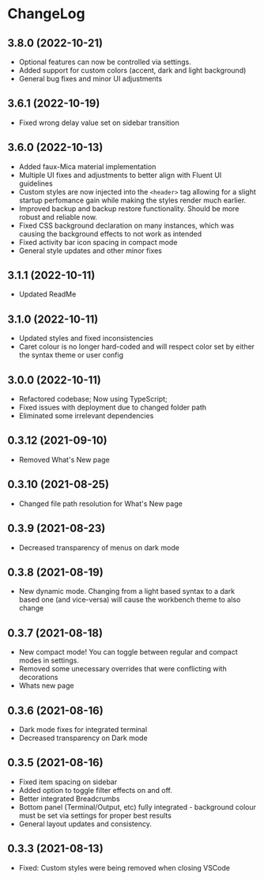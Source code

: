 # ChangeLog

## 3.8.0 (2022-10-21)

- Optional features can now be controlled via settings.
- Added support for custom colors (accent, dark and light background)
- General bug fixes and minor UI adjustments

## 3.6.1 (2022-10-19)

- Fixed wrong delay value set on sidebar transition

## 3.6.0 (2022-10-13)

- Added faux-Mica material implementation
- Multiple UI fixes and adjustments to better align with Fluent UI guidelines
- Custom styles are now injected into the `<header>` tag allowing for a slight startup perfomance
  gain while making the styles render much earlier.
- Improved backup and backup restore functionality. Should be more robust and reliable now.
- Fixed CSS background declaration on many instances, which was causing the background effects to
  not work as intended
- Fixed activity bar icon spacing in compact mode
- General style updates and other minor fixes

## 3.1.1 (2022-10-11)

- Updated ReadMe

## 3.1.0 (2022-10-11)

- Updated styles and fixed inconsistencies
- Caret colour is no longer hard-coded and will respect color set by either the syntax theme or
  user config

## 3.0.0 (2022-10-11)

- Refactored codebase; Now using TypeScript;
- Fixed issues with deployment due to changed folder path
- Eliminated some irrelevant dependencies

## 0.3.12 (2021-09-10)

- Removed What's New page

## 0.3.10 (2021-08-25)

- Changed file path resolution for What's New page

## 0.3.9 (2021-08-23)

- Decreased transparency of menus on dark mode

## 0.3.8 (2021-08-19)

- New dynamic mode. Changing from a light based syntax to a dark based one (and vice-versa) will
  cause the workbench theme to also change

## 0.3.7 (2021-08-18)

- New compact mode! You can toggle between regular and compact modes in settings.
- Removed some unecessary overrides that were conflicting with decorations
- Whats new page

## 0.3.6 (2021-08-16)

- Dark mode fixes for integrated terminal
- Decreased transparency on Dark mode

## 0.3.5 (2021-08-16)

- Fixed item spacing on sidebar
- Added option to toggle filter effects on and off.
- Better integrated Breadcrumbs
- Bottom panel (Terminal/Output, etc) fully integrated - background colour must be set via
  settings for proper best results
- General layout updates and consistency.

## 0.3.3 (2021-08-13)

- Fixed: Custom styles were being removed when closing VSCode
